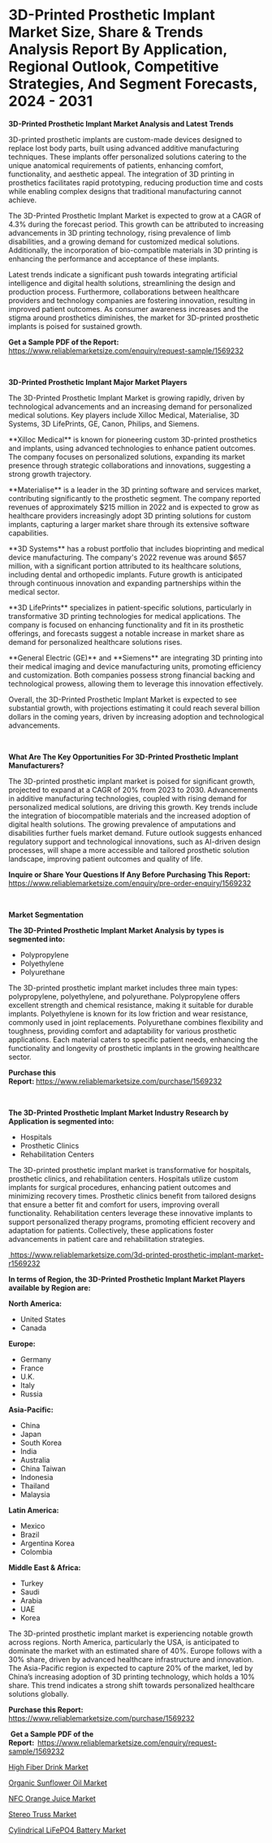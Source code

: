 <p><h1>3D-Printed Prosthetic Implant Market Size, Share & Trends Analysis Report By Application, Regional Outlook, Competitive Strategies, And Segment Forecasts, 2024 - 2031</h1></p><p><strong>3D-Printed Prosthetic Implant Market Analysis and Latest Trends</strong></p>
<p><p>3D-printed prosthetic implants are custom-made devices designed to replace lost body parts, built using advanced additive manufacturing techniques. These implants offer personalized solutions catering to the unique anatomical requirements of patients, enhancing comfort, functionality, and aesthetic appeal. The integration of 3D printing in prosthetics facilitates rapid prototyping, reducing production time and costs while enabling complex designs that traditional manufacturing cannot achieve.</p><p>The 3D-Printed Prosthetic Implant Market is expected to grow at a CAGR of 4.3% during the forecast period. This growth can be attributed to increasing advancements in 3D printing technology, rising prevalence of limb disabilities, and a growing demand for customized medical solutions. Additionally, the incorporation of bio-compatible materials in 3D printing is enhancing the performance and acceptance of these implants.</p><p>Latest trends indicate a significant push towards integrating artificial intelligence and digital health solutions, streamlining the design and production process. Furthermore, collaborations between healthcare providers and technology companies are fostering innovation, resulting in improved patient outcomes. As consumer awareness increases and the stigma around prosthetics diminishes, the market for 3D-printed prosthetic implants is poised for sustained growth.</p></p>
<p><strong>Get a Sample PDF of the Report:&nbsp;</strong> <a href="https://www.reliablemarketsize.com/enquiry/request-sample/1569232?utm_campaign=1564&utm_medium=2&utm_source=Github&utm_content=ia&utm_term=19102024&utm_id=3d-printed-prosthetic-implant">https://www.reliablemarketsize.com/enquiry/request-sample/1569232</a></p>
<p>&nbsp;</p>
<p><strong>3D-Printed Prosthetic Implant Major Market Players</strong></p>
<p><p>The 3D-Printed Prosthetic Implant Market is growing rapidly, driven by technological advancements and an increasing demand for personalized medical solutions. Key players include Xilloc Medical, Materialise, 3D Systems, 3D LifePrints, GE, Canon, Philips, and Siemens.</p><p>**Xilloc Medical** is known for pioneering custom 3D-printed prosthetics and implants, using advanced technologies to enhance patient outcomes. The company focuses on personalized solutions, expanding its market presence through strategic collaborations and innovations, suggesting a strong growth trajectory.</p><p>**Materialise** is a leader in the 3D printing software and services market, contributing significantly to the prosthetic segment. The company reported revenues of approximately $215 million in 2022 and is expected to grow as healthcare providers increasingly adopt 3D printing solutions for custom implants, capturing a larger market share through its extensive software capabilities.</p><p>**3D Systems** has a robust portfolio that includes bioprinting and medical device manufacturing. The company's 2022 revenue was around $657 million, with a significant portion attributed to its healthcare solutions, including dental and orthopedic implants. Future growth is anticipated through continuous innovation and expanding partnerships within the medical sector.</p><p>**3D LifePrints** specializes in patient-specific solutions, particularly in transformative 3D printing technologies for medical applications. The company is focused on enhancing functionality and fit in its prosthetic offerings, and forecasts suggest a notable increase in market share as demand for personalized healthcare solutions rises.</p><p>**General Electric (GE)** and **Siemens** are integrating 3D printing into their medical imaging and device manufacturing units, promoting efficiency and customization. Both companies possess strong financial backing and technological prowess, allowing them to leverage this innovation effectively.</p><p>Overall, the 3D-Printed Prosthetic Implant Market is expected to see substantial growth, with projections estimating it could reach several billion dollars in the coming years, driven by increasing adoption and technological advancements.</p></p>
<p>&nbsp;</p>
<p><strong>What Are The Key Opportunities For 3D-Printed Prosthetic Implant Manufacturers?</strong></p>
<p><p>The 3D-printed prosthetic implant market is poised for significant growth, projected to expand at a CAGR of 20% from 2023 to 2030. Advancements in additive manufacturing technologies, coupled with rising demand for personalized medical solutions, are driving this growth. Key trends include the integration of biocompatible materials and the increased adoption of digital health solutions. The growing prevalence of amputations and disabilities further fuels market demand. Future outlook suggests enhanced regulatory support and technological innovations, such as AI-driven design processes, will shape a more accessible and tailored prosthetic solution landscape, improving patient outcomes and quality of life.</p></p>
<p><strong>Inquire or Share Your Questions If Any Before Purchasing This Report:</strong> <a href="https://www.reliablemarketsize.com/enquiry/pre-order-enquiry/1569232?utm_campaign=1564&utm_medium=2&utm_source=Github&utm_content=ia&utm_term=19102024&utm_id=3d-printed-prosthetic-implant">https://www.reliablemarketsize.com/enquiry/pre-order-enquiry/1569232</a></p>
<p>&nbsp;</p>
<p><strong>Market Segmentation</strong></p>
<p><strong>The 3D-Printed Prosthetic Implant Market Analysis by types is segmented into:</strong></p>
<p><ul><li>Polypropylene</li><li>Polyethylene</li><li>Polyurethane</li></ul></p>
<p><p>The 3D-printed prosthetic implant market includes three main types: polypropylene, polyethylene, and polyurethane. Polypropylene offers excellent strength and chemical resistance, making it suitable for durable implants. Polyethylene is known for its low friction and wear resistance, commonly used in joint replacements. Polyurethane combines flexibility and toughness, providing comfort and adaptability for various prosthetic applications. Each material caters to specific patient needs, enhancing the functionality and longevity of prosthetic implants in the growing healthcare sector.</p></p>
<p><strong>Purchase this Report:&nbsp;</strong><a href="https://www.reliablemarketsize.com/purchase/1569232?utm_campaign=1564&utm_medium=2&utm_source=Github&utm_content=ia&utm_term=19102024&utm_id=3d-printed-prosthetic-implant">https://www.reliablemarketsize.com/purchase/1569232</a></p>
<p>&nbsp;</p>
<p><strong>The 3D-Printed Prosthetic Implant Market Industry Research by Application is segmented into:</strong></p>
<p><ul><li>Hospitals</li><li>Prosthetic Clinics</li><li>Rehabilitation Centers</li></ul></p>
<p><p>The 3D-printed prosthetic implant market is transformative for hospitals, prosthetic clinics, and rehabilitation centers. Hospitals utilize custom implants for surgical procedures, enhancing patient outcomes and minimizing recovery times. Prosthetic clinics benefit from tailored designs that ensure a better fit and comfort for users, improving overall functionality. Rehabilitation centers leverage these innovative implants to support personalized therapy programs, promoting efficient recovery and adaptation for patients. Collectively, these applications foster advancements in patient care and rehabilitation strategies.</p></p>
<p><a href="https://www.reliablemarketsize.com/3d-printed-prosthetic-implant-market-r1569232?utm_campaign=1564&utm_medium=2&utm_source=Github&utm_content=ia&utm_term=19102024&utm_id=3d-printed-prosthetic-implant">&nbsp;https://www.reliablemarketsize.com/3d-printed-prosthetic-implant-market-r1569232</a></p>
<p><strong>In terms of Region, the 3D-Printed Prosthetic Implant Market Players available by Region are:</strong></p>
<p>
    <p> <strong> North America: </strong>
        <ul>
            <li>United States</li>
            <li>Canada</li>
        </ul>
        </p> 
    <p> <strong> Europe: </strong>
        <ul>
            <li>Germany</li>
            <li>France</li>
            <li>U.K.</li>
            <li>Italy</li>
            <li>Russia</li>
        </ul>
        </p> 
    <p> <strong> Asia-Pacific: </strong>
        <ul>
            <li>China</li>
            <li>Japan</li>
            <li>South Korea</li>
            <li>India</li>
            <li>Australia</li>
            <li>China Taiwan</li>
            <li>Indonesia</li>
            <li>Thailand</li>
            <li>Malaysia</li>
        </ul>
        </p> 
    <p> <strong> Latin America: </strong>
        <ul>
            <li>Mexico</li>
            <li>Brazil</li>
            <li>Argentina Korea</li>
            <li>Colombia</li>
        </ul>
        </p> 
    <p> <strong> Middle East & Africa: </strong>
        <ul>
            <li>Turkey</li>
            <li>Saudi</li>
            <li>Arabia</li>
            <li>UAE</li>
            <li>Korea</li>
        </ul>
    </p>
    </p>
<p><p>The 3D-printed prosthetic implant market is experiencing notable growth across regions. North America, particularly the USA, is anticipated to dominate the market with an estimated share of 40%. Europe follows with a 30% share, driven by advanced healthcare infrastructure and innovation. The Asia-Pacific region is expected to capture 20% of the market, led by China’s increasing adoption of 3D printing technology, which holds a 10% share. This trend indicates a strong shift towards personalized healthcare solutions globally.</p></p>
<p><strong>Purchase this Report: </strong><a href="https://www.reliablemarketsize.com/purchase/1569232?utm_campaign=1564&utm_medium=2&utm_source=Github&utm_content=ia&utm_term=19102024&utm_id=3d-printed-prosthetic-implant">https://www.reliablemarketsize.com/purchase/1569232</a></p>
<p>&nbsp;<strong>Get a Sample PDF of the Report:&nbsp;&nbsp;</strong><a href="https://www.reliablemarketsize.com/enquiry/request-sample/1569232?utm_campaign=1564&utm_medium=2&utm_source=Github&utm_content=ia&utm_term=19102024&utm_id=3d-printed-prosthetic-implant">https://www.reliablemarketsize.com/enquiry/request-sample/1569232</a></p>
<p><strong></strong></p>
<p><p><a href="https://www.linkedin.com/pulse/exploring-high-fiber-drink-market-dynamics-global-trends-i5eqc?utm_campaign=1564&utm_medium=2&utm_source=Github&utm_content=ia&utm_term=19102024&utm_id=3d-printed-prosthetic-implant">High Fiber Drink Market</a></p><p><a href="https://www.linkedin.com/pulse/organic-sunflower-oil-market-trends-detailed-study-its-segmentation-klkxc?utm_campaign=1564&utm_medium=2&utm_source=Github&utm_content=ia&utm_term=19102024&utm_id=3d-printed-prosthetic-implant">Organic Sunflower Oil Market</a></p><p><a href="https://www.linkedin.com/pulse/top-trends-transforming-nfc-orange-juice-market-2024-2031-tacqc?utm_campaign=1564&utm_medium=2&utm_source=Github&utm_content=ia&utm_term=19102024&utm_id=3d-printed-prosthetic-implant">NFC Orange Juice Market</a></p><p><a href="https://github.com/abbislposival/Market-Research-Report-List-1/blob/main/stereo-truss-market.md?utm_campaign=1564&utm_medium=2&utm_source=Github&utm_content=ia&utm_term=19102024&utm_id=3d-printed-prosthetic-implant">Stereo Truss Market</a></p><p><a href="https://www.linkedin.com/pulse/cylindrical-lifepo4-battery-market-share-analysis-growth-ygoge?utm_campaign=1564&utm_medium=2&utm_source=Github&utm_content=ia&utm_term=19102024&utm_id=3d-printed-prosthetic-implant">Cylindrical LiFePO4 Battery Market</a></p></p>